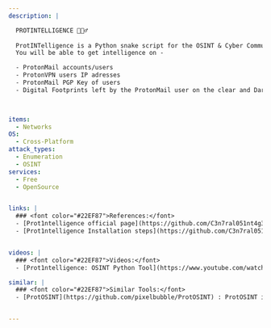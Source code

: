 ```yaml
---
description: |

  PROTINTELLIGENCE 🕵🏻‍♂️
  
  ProtINTelligence is a Python snake script for the OSINT & Cyber Community.
  You will be able to get intelligence on -

  - ProtonMail accounts/users
  - ProtonVPN users IP adresses
  - ProtonMail PGP Key of users
  - Digital Footprints left by the ProtonMail user on the clear and Dark Web.


 
items:
  - Networks
OS:
  - Cross-Platform
attack_types:
  - Enumeration
  - OSINT
services:
  - Free
  - OpenSource


links: |
  ### <font color="#22EF87">References:</font>
  - [Prot1ntelligence official page](https://github.com/C3n7ral051nt4g3ncy/Prot1ntelligence)
  - [Prot1ntelligence Installation steps](https://github.com/C3n7ral051nt4g3ncy/Prot1ntelligence#installation-%EF%B8%8F)


videos: | 
  ### <font color="#22EF87">Videos:</font>
  - [Prot1ntelligence: OSINT Python Tool](https://www.youtube.com/watch?v=Ufw1PEwfTLo)

similar: | 
  ### <font color="#22EF87">Similar Tools:</font>
  - [ProtOSINT](https://github.com/pixelbubble/ProtOSINT) : ProtOSINT is a Python script that helps you investigate Protonmail accounts and ProtonVPN IP addresses


---
```


